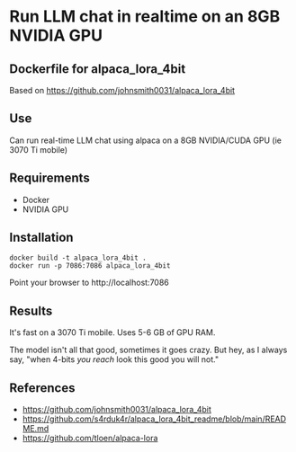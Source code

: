 # Run LLM chat in realtime on an 8GB NVIDIA GPU

## Dockerfile for alpaca_lora_4bit
Based on https://github.com/johnsmith0031/alpaca_lora_4bit

## Use
Can run real-time LLM chat using alpaca on a 8GB NVIDIA/CUDA GPU (ie 3070 Ti mobile)

## Requirements
- Docker
- NVIDIA GPU

## Installation

```
docker build -t alpaca_lora_4bit .
docker run -p 7086:7086 alpaca_lora_4bit
```
Point your browser to http://localhost:7086

## Results
It's fast on a 3070 Ti mobile.  Uses 5-6 GB of GPU RAM.

The model isn't all that good, sometimes it goes crazy.  But hey, as I always say, "when 4-bits _you reach_ look this good you will not."


## References

- https://github.com/johnsmith0031/alpaca_lora_4bit
- https://github.com/s4rduk4r/alpaca_lora_4bit_readme/blob/main/README.md
- https://github.com/tloen/alpaca-lora

